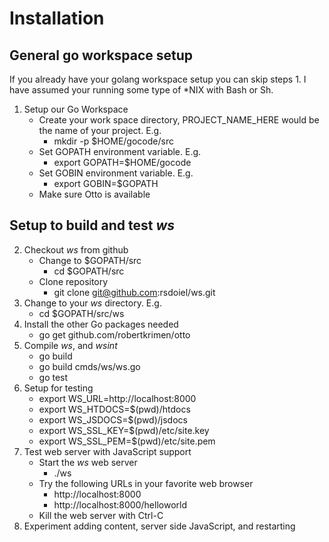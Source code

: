 
# Installation

## General go workspace setup

If you already have your golang workspace setup you can skip steps 1.
I have assumed your running some type of *NIX with Bash or Sh.

1. Setup our Go Workspace
    + Create your work space directory, PROJECT_NAME_HERE would be the name of your project. E.g.
        - mkdir -p $HOME/gocode/src
    + Set GOPATH environment variable. E.g.
        - export GOPATH=$HOME/gocode
    + Set GOBIN environment variable. E.g.
        - export GOBIN=$GOPATH
    + Make sure Otto is available

## Setup to build and test _ws_

2. Checkout _ws_ from github
    + Change to $GOPATH/src
        - cd $GOPATH/src
    + Clone repository
        - git clone git@github.com:rsdoiel/ws.git
2. Change to your _ws_ directory. E.g.
    - cd $GOPATH/src/ws
3. Install the other Go packages needed
    - go get github.com/robertkrimen/otto
4. Compile _ws_, and _wsint_
    - go build
    - go build cmds/ws/ws.go
    - go test
5. Setup for testing
    - export WS_URL=http://localhost:8000
    - export WS_HTDOCS=$(pwd)/htdocs
    - export WS_JSDOCS=$(pwd)/jsdocs
    - export WS_SSL_KEY=$(pwd)/etc/site.key
    - export WS_SSL_PEM=$(pwd)/etc/site.pem
6. Test web server with JavaScript support
    + Start the _ws_ web server
        - ./ws
    + Try the following URLs in your favorite web browser
        - http://localhost:8000
        - http://localhost:8000/helloworld
    + Kill the web server with Ctrl-C
7. Experiment adding content, server side JavaScript, and restarting

